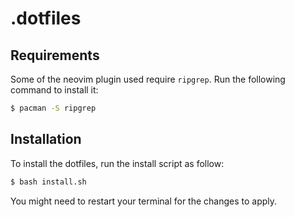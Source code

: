 # .dotfiles

## Requirements
Some of the neovim plugin used require `ripgrep`. Run the following command to install it:
```bash
$ pacman -S ripgrep
```

## Installation
To install the dotfiles, run the install script as follow:
```bash
$ bash install.sh
```
You might need to restart your terminal for the changes to apply.
